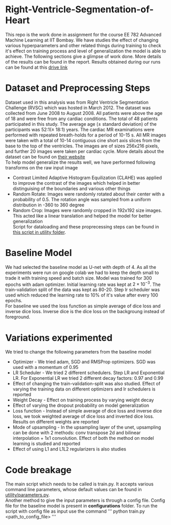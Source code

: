 # Right-Ventricle-Segmentation-of-Heart

This repo is the work done in assignment for the course EE 782 Advanced Machine Learning at IIT Bombay. We have studies the effect of changing various hyperparameters and other related things during training to check it's effect on training process and level of generalization the model is able to achieve. The following sections give a glimpse of work done. More details of the results can be found in the report. Results obtained during our runs can be found at this [drive link](https://drive.google.com/drive/folders/1nsCYAdpSwXSHBMecZQRnpJm5Rd9QFJCq?usp=sharing)

# Dataset and Preprocessing Steps
Dataset used in this analysis was from Right Ventricle Segmentation Challenge (RVSC) which was hosted in March 2012. The dataset was collected from June 2008 to August 2008. All patients were above the age of 18 and were free from any cardiac conditions. The total of 48 patients participated in this study. The average age ($\pm$ standard deviation) of the participants was 52:1($\pm$ 18:1) years. The cardiac MR examinations were performed with repeated breath-holds for a period of 10-15 s. All MR images were taken with a total of 10-14 contiguous cine short axis slices from the base to the top of the ventricles. The images are of sizes 256x216 pixels, and further 20 images were taken per cardiac cycle. More details about the dataset can be found on [their website](http://rvsc.projets.litislab.fr/)<br>
To help model generalize the results well, we have performed following transforms on the raw input image
* Contrast Limited Adaptive Histogram Equilization (CLAHE) was applied to improve the contrast of the images which helped in better distinguising of the boundaries and various other things
* Random Rotate: Images were randomly rotated about their center with a probability of 0.5. The rotation angle was sampled from a uniform distribution in -360 to 360 degree
* Random Crop: Images were randomly cropped in 192x192 size images. This acted like a linear translation and helped the model for better generalization <br>
Script for dataloading and these proprecessing steps can be found in [this script in utility folder](https://github.com/RishabhDahale/Right-Ventricle-Segmentation-of-Heart/blob/main/utility/dataset.py).

# Baseline Model
We had selected the baseline model as U-net with depth of 4. As all the experiments were run on google colab we had to keep the depth small to trade it with training speed and batch size. Model was trained for 300 epochs with adam optimizer. Initial learning rate was kept at $2 \times 10^{-3}$. The train-validation split of the data was kept as 80-20. Step lr scheduler was used which reduced the learning rate to 10% of it's value after every 100 epochs.<br>
For baseline we used the loss function as simple average of dice loss and inverse dice loss. Inverse dice is the dice loss on the backgroung instead of foreground. 

# Variations experimented
We tried to change the following parameters from the baseline model
* Optimizer - We tried adam, SGD and RMSProp optimizers. SGD was used with a momentum of 0.95
* LR Scheduler - We tried 2 different schedulers. Step LR and Exponential LR. For Exponential LR we tried 2 different decay factors: 0.97 and 0.99
* Effect of changing the train-validation-split was also studied. Effect of varying the training data on different optimizers and lr schedulers is reported
* Weight Decay - Effect on training process by varying weight decay
* Effect of varying the dropout probability on model generalization
* Loss function - Instead of simple average of dice loss and inverse dice loss, we took weighted average of dice loss and inverted dice loss. Results on different weights are reported
* Mode of upsampling - In the upsampling layer of the unet, upsampling can be done with 2 methods: conv transpose 2d and bilinear interpolation + 1x1 convolution. Effect of both the method on model learning is studied and reported
* Effect of using L1 and L1L2 regularizers is also studies<br>

# Code breakage
The main script which needs to be called is train.py. It accepts various command line parameters, whose default values can be found in [utility/parameters.py](https://github.com/RishabhDahale/Right-Ventricle-Segmentation-of-Heart/blob/main/utility/parameters.py).<br>
Another method to give the input parameters is through a config file. Config file for the baseline model is present in **configurations** folder. To run the script with config file as input use the command
'''
python train.py <path_to_config_file>
'''
